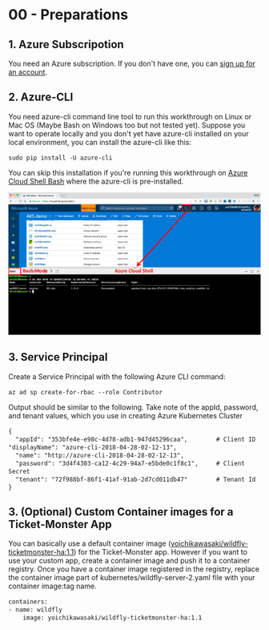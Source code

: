# 00 - Preparations
## 1. Azure Subscripotion

You need an Azure subscription. If you don't have one, you can [sign up for an account](https://azure.microsoft.com/).

## 2. Azure-CLI

You need azure-cli command line tool to run this workthrough on Linux or Mac OS (Maybe Bash on Windows too but not tested yet). 
Suppose you want to operate locally and you don't yet have azure-cli installed on your local environment, you can install the azure-cli like this:

```
sudo pip install -U azure-cli
```

You can skip this installation if you're running this workthrough on [Azure Cloud Shell Bash](https://docs.microsoft.com/en-us/azure/cloud-shell/overview) where the azure-cli is pre-installed. 

![](../images/azure-cloud-shell-bash.png)


## 3. Service Principal

Create a Service Principal with the following Azure CLI command:
```
az ad sp create-for-rbac --role Contributor
```
Output should be similar to the following. Take note of the appId, password, and tenant values, which you use in creating Azure Kubernetes Cluster

```
{
  "appId": "353bfe4e-e98c-4d78-adb1-947d45296caa",        # Client ID "displayName": "azure-cli-2018-04-28-02-12-13",
  "name": "http://azure-cli-2018-04-28-02-12-13",
  "password": "3d4f4303-ca12-4c29-94a7-e5bde0c1f8c1",     # Client Secret
  "tenant": "72f988bf-86f1-41af-91ab-2d7cd011db47"        # Tenant Id
}
```

## 3. (Optional) Custom Container images for a Ticket-Monster App
You can basically use a default container image ([yoichikawasaki/wildfly-ticketmonster-ha:1.1](https://hub.docker.com/r/yoichikawasaki/wildfly-ticketmonster-ha/)) for the Ticket-Monster app. However if you want to use your custom app, create a container image and push it to a container registry. Once you have a container image registered in the registry, replace the container image part of kubernetes/wildfly-server-2.yaml file with your container image:tag name.

```
containers:
- name: wildfly
    image: yoichikawasaki/wildfly-ticketmonster-ha:1.1
```
